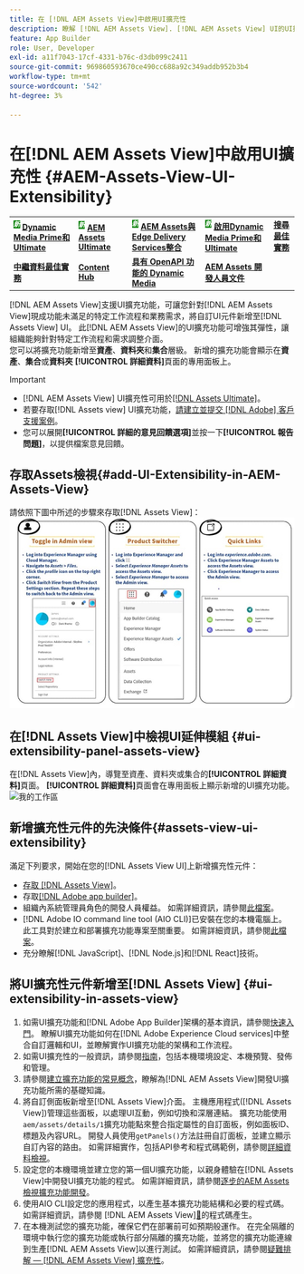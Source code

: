```yaml
---
title: 在 [!DNL AEM Assets View]中啟用UI擴充性
description: 瞭解 [!DNL AEM Assets View]. [!DNL AEM Assets View] UI的UI擴充功能可讓您新增自訂UI元件，以符合特定的業務需求。
feature: App Builder
role: User, Developer
exl-id: a11f7043-17cf-4331-b76c-d3db099c2411
source-git-commit: 969860593670ce490cc688a92c349addb952b3b4
workflow-type: tm+mt
source-wordcount: '542'
ht-degree: 3%

---
```


# 在[!DNL AEM Assets View]中啟用UI擴充性 {#AEM-Assets-View-UI-Extensibility}

<table>
    <tr>
        <td>
            <sup style= "background-color:#008000; color:#FFFFFF; font-weight:bold"><i>新</i></sup> <a href="/help/assets/dynamic-media/dm-prime-ultimate.md"><b>Dynamic Media Prime和Ultimate</b></a>
        </td>
        <td>
            <sup style= "background-color:#008000; color:#FFFFFF; font-weight:bold"><i>新</i></sup> <a href="/help/assets/assets-ultimate-overview.md"><b>AEM Assets Ultimate</b></a>
        </td>
        <td>
            <sup style= "background-color:#008000; color:#FFFFFF; font-weight:bold"><i>新</i></sup> <a href="/help/assets/integrate-aem-assets-edge-delivery-services.md"><b>AEM Assets與Edge Delivery Services整合</b></a>
        </td>
          <td>
            <sup style= "background-color:#008000; color:#FFFFFF; font-weight:bold"><i>新</i></sup> <a href="/help/assets/dynamic-media/enable-dynamic-media-prime-and-ultimate.md"><b>啟用Dynamic Media Prime和Ultimate</b></a>
        </td>
        <td>
            <a href="/help/assets/search-best-practices.md"><b>搜尋最佳實務</b></a>
        </td>
    </tr>
    <tr>
        <td>
            <a href="/help/assets/metadata-best-practices.md"><b>中繼資料最佳實務</b></a>
        </td>
        <td>
            <a href="/help/assets/product-overview.md"><b>Content Hub</b></a>
        </td>
        <td>
            <a href="/help/assets/dynamic-media-open-apis-overview.md"><b>具有 OpenAPI 功能的 Dynamic Media</b></a>
        </td>
        <td>
            <a href="https://developer.adobe.com/experience-cloud/experience-manager-apis/"><b>AEM Assets 開發人員文件</b></a>
        </td>
    </tr>
</table>

[!DNL AEM Assets View]支援UI擴充功能，可讓您針對[!DNL AEM Assets View]現成功能未滿足的特定工作流程和業務需求，將自訂UI元件新增至[!DNL Assets View] UI。 此[!DNL AEM Assets View]的UI擴充功能可增強其彈性，讓組織能夠針對特定工作流程和需求調整介面。\
您可以將擴充功能新增至&#x200B;**資產**、**資料夾**&#x200B;和&#x200B;**集合**&#x200B;層級。 新增的擴充功能會顯示在&#x200B;**資產**、**集合**&#x200B;或&#x200B;**資料夾** **[!UICONTROL 詳細資料]**&#x200B;頁面的專用面板上。

>[!IMPORTANT]
>
> * [!DNL AEM Assets View] UI擴充性可用於[[!DNL Assets Ultimate]](/help/assets/assets-ultimate-overview.md)。
> * 若要存取[!DNL Assets view] UI擴充功能，[請建立並提交 [!DNL Adobe] 客戶支援案例](https://helpx.adobe.com/tw/enterprise/using/support-for-experience-cloud.html)。
> * 您可以展開&#x200B;**[!UICONTROL 詳細的意見回饋選項]**&#x200B;並按一下&#x200B;**[!UICONTROL 報告問題]**，以提供檔案意見回饋。

## <a id="1"></a>存取Assets檢視{#add-UI-Extensibility-in-AEM-Assets-View}

請依照下圖中所述的步驟來存取[!DNL Assets View]：
![access-assets-view-ui](/help/assets/assets/access-assets-view.jpg)

## 在[!DNL Assets View]中檢視UI延伸模組 {#ui-extensibility-panel-assets-view}

在[!DNL Assets View]內，導覽至資產、資料夾或集合的&#x200B;**[!UICONTROL 詳細資料]**&#x200B;頁面。 **[!UICONTROL 詳細資料]**&#x200B;頁面會在專用面板上顯示新增的UI擴充功能。
![我的工作區](/help/assets/assets/my-workspace-assets-view3.png)

## 新增擴充性元件的先決條件{#assets-view-ui-extensibility}

滿足下列要求，開始在您的[!DNL Assets View UI]上新增擴充性元件：

* [存取 [!DNL Assets View]](#1)。
* 存取[[!DNL Adobe app builder]](https://developer.adobe.com/app-builder/docs/overview/)。
* 組織內系統管理員角色的開發人員權益。 如需詳細資訊，請參閱[此檔案](https://developer.adobe.com/uix/docs/guides/get-access/)。
* [!DNL Adobe IO command line tool (AIO CLI)]已安裝在您的本機電腦上。 此工具對於建立和部署擴充功能專案至關重要。 如需詳細資訊，請參閱[此檔案](https://developer.adobe.com/app-builder/docs/getting_started/#local-environment-set-up)。
* 充分瞭解[!DNL JavaScript]、[!DNL Node.js]和[!DNL React]技術。

## 將UI擴充性元件新增至[!DNL Assets View] {#ui-extensibility-in-assets-view}

1. 如需UI擴充功能和[!DNL Adobe App Builder]架構的基本資訊，請參閱[快速入門](https://developer.adobe.com/uix/docs/getting-started/)。 瞭解UI擴充功能如何在[!DNL Adobe Experience Cloud services]中整合自訂邏輯和UI，並瞭解實作UI擴充功能的架構和工作流程。
1. 如需UI擴充性的一般資訊，請參閱[指南](https://developer.adobe.com/uix/docs/guides/)，包括本機環境設定、本機預覽、發佈和管理。
1. 請參閱[建立擴充功能的常見概念](https://developer.adobe.com/uix/docs/services/aem-assets-view/api/commons/)，瞭解為[!DNL AEM Assets View]開發UI擴充功能所需的基礎知識。
1. 將自訂側面板新增至[!DNL Assets View]介面。 主機應用程式([!DNL Assets View])管理這些面板，以處理UI互動，例如切換和深層連結。 擴充功能使用`aem/assets/details/1`擴充功能點來整合指定屬性的自訂面板，例如面板ID、標題及內容URL。 開發人員使用`getPanels()`方法註冊自訂面板，並建立顯示自訂內容的路由。 如需詳細實作，包括API參考和程式碼範例，請參閱[詳細資料檢視](https://developer.adobe.com/uix/docs/services/aem-assets-view/api/details-view/)。
1. 設定您的本機環境並建立您的第一個UI擴充功能，以親身體驗在[!DNL Assets View]中開發UI擴充功能的程式。 如需詳細資訊，請參閱[逐步的AEM Assets檢視擴充功能開發](https://developer.adobe.com/uix/docs/services/aem-assets-view/extension-development/)。
1. 使用AIO CLI設定您的應用程式，以產生基本擴充功能結構和必要的程式碼。 如需詳細資訊，請參閱 [!DNL AEM Assets View][&#128279;](https://developer.adobe.com/uix/docs/services/aem-assets-view/code-generation/)的程式碼產生。
1. 在本機測試您的擴充功能，確保它們在部署前可如預期般運作。 在完全隔離的環境中執行您的擴充功能或執行部分隔離的擴充功能，並將您的擴充功能連線到生產[!DNL AEM Assets View]以進行測試。 如需詳細資訊，請參閱[疑難排解 —  [!DNL AEM Assets View] 擴充性](https://developer.adobe.com/uix/docs/services/aem-assets-view/debug/)。
